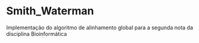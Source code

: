 # Smith_Waterman
Implementação do algoritmo de alinhamento global para a segunda nota da disciplina Bioinformática
